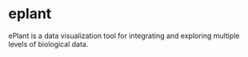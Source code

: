 eplant
======

ePlant is a data visualization tool for integrating and exploring multiple levels of biological data.
